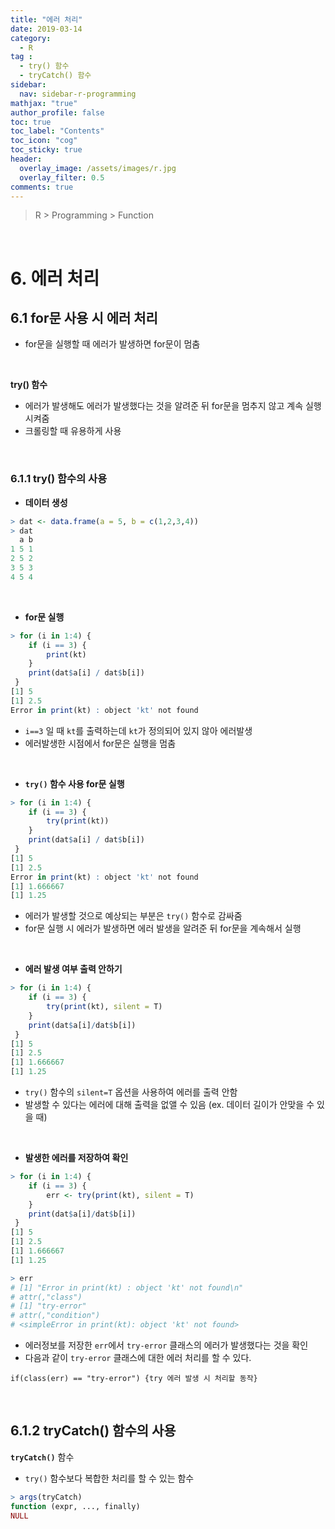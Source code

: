 ```yaml
---
title: "에러 처리"
date: 2019-03-14
category:
  - R
tag :
  - try() 함수
  - tryCatch() 함수
sidebar:
  nav: sidebar-r-programming
mathjax: "true"
author_profile: false
toc: true
toc_label: "Contents"
toc_icon: "cog"
toc_sticky: true
header:
  overlay_image: /assets/images/r.jpg
  overlay_filter: 0.5
comments: true
---
```

> R > Programming > Function

<br>

#  6. 에러 처리

## 6.1 for문 사용 시 에러 처리

- for문을 실행할 때 에러가 발생하면 for문이 멈춤

<br>

**try() 함수**
- 에러가 발생해도 에러가 발생했다는 것을 알려준 뒤 for문을 멈추지 않고 계속 실행시켜줌
- 크롤링할 때 유용하게 사용

<br>

### 6.1.1 try() 함수의 사용

- **데이터 생성**
```R
> dat <- data.frame(a = 5, b = c(1,2,3,4))
> dat
  a b
1 5 1
2 5 2
3 5 3
4 5 4
```

<br>

- **for문 실행**
```R
> for (i in 1:4) {
	if (i == 3) {
		print(kt)
	}
	print(dat$a[i] / dat$b[i])
 }
[1] 5
[1] 2.5
Error in print(kt) : object 'kt' not found
```

- `i==3` 일 때 `kt`를 출력하는데 `kt`가 정의되어 있지 않아 에러발생
- 에러발생한 시점에서 for문은 실행을 멈춤

<br>

- **`try()` 함수 사용 for문 실행**
```R
> for (i in 1:4) {
	if (i == 3) {
		try(print(kt))
	}
	print(dat$a[i] / dat$b[i])
 }
[1] 5
[1] 2.5
Error in print(kt) : object 'kt' not found
[1] 1.666667
[1] 1.25
```

- 에러가 발생할 것으로 예상되는 부분은 `try()` 함수로 감싸줌
- for문 실행 시 에러가 발생하면 에러 발생을 알려준 뒤 for문을 계속해서 실행

<br>

- **에러 발생 여부 출력 안하기**
```R
> for (i in 1:4) {
	if (i == 3) {
		try(print(kt), silent = T)
	}
	print(dat$a[i]/dat$b[i])
 }
[1] 5
[1] 2.5
[1] 1.666667
[1] 1.25
```

- `try()` 함수의 `silent=T` 옵션을 사용하여 에러를 출력 안함
- 발생할 수 있다는 에러에 대해 출력을 없앨 수 있음 (ex. 데이터 길이가 안맞을 수 있을 때)

<br>

- **발생한 에러를 저장하여 확인**
```R
> for (i in 1:4) {
	if (i == 3) {
		err <- try(print(kt), silent = T)
	}
	print(dat$a[i]/dat$b[i])
 }
[1] 5
[1] 2.5
[1] 1.666667
[1] 1.25
```
```R
> err
# [1] "Error in print(kt) : object 'kt' not found\n"
# attr(,"class")
# [1] "try-error"
# attr(,"condition")
# <simpleError in print(kt): object 'kt' not found>
```

- 에러정보를 저장한 `err`에서 `try-error` 클래스의 에러가 발생했다는 것을 확인
- 다음과 같이 `try-error` 클래스에 대한 에러 처리를 할 수 있다.
```
if(class(err) == "try-error") {try 에러 발생 시 처리할 동작}
```

<br>

## 6.1.2 tryCatch() 함수의 사용

**`tryCatch()`** 함수
- `try()` 함수보다 복합한 처리를 할 수 있는 함수
```R
> args(tryCatch)
function (expr, ..., finally)
NULL
```

